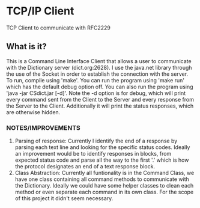 # TCP/IP Client
TCP Client to communicate with RFC2229

## What is it?
<p>This is a Command Line Interface Client that allows a user to communicate with the Dictionary server (dict.org:2628). I use the java.net library through the use of the Socket in order to establish the connection with the server. To run, compile using 'make'. You can run the program using 'make run' which has the default debug option off. You can also run the program using 'java -jar CSdict.jar [-d]'. Note the -d option is for debug, which will print every command sent from the Client to the Server and every response from the Server to the Client. Additionally it will print the status responses, which are otherwise hidden. </p>


### NOTES/IMPROVEMENTS
<ol>
<li>Parsing of response:  Currently I identify the end of a response by parsing each text line and looking for the specific status codes. Ideally an improvement would be to identify responses in blocks, from expected status code and parse all the way to the first '.' which is how the protocol designates an end of a text response block.</li>
<li>Class Abstraction: Currently all funtionality is in the Command Class, we have one class containing all command methods to communicate with the Dictionary. Ideally we could have some helper classes to clean each method or even separate each command in its own class. For the scope of this project it didn't seem necessary.</li>
</ol>
